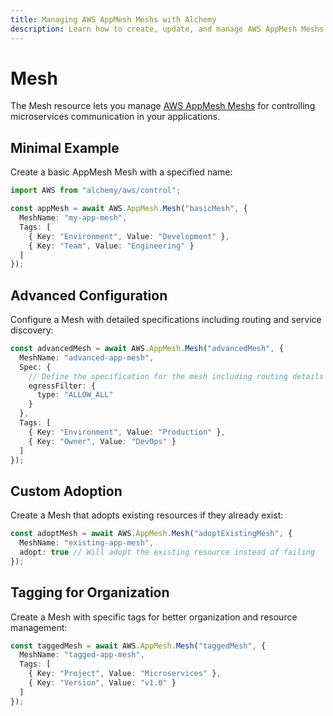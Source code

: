 ```yaml
---
title: Managing AWS AppMesh Meshs with Alchemy
description: Learn how to create, update, and manage AWS AppMesh Meshs using Alchemy Cloud Control.
---
```


# Mesh

The Mesh resource lets you manage [AWS AppMesh Meshs](https://docs.aws.amazon.com/appmesh/latest/userguide/) for controlling microservices communication in your applications.

## Minimal Example

Create a basic AppMesh Mesh with a specified name:

```ts
import AWS from "alchemy/aws/control";

const appMesh = await AWS.AppMesh.Mesh("basicMesh", {
  MeshName: "my-app-mesh",
  Tags: [
    { Key: "Environment", Value: "Development" },
    { Key: "Team", Value: "Engineering" }
  ]
});
```

## Advanced Configuration

Configure a Mesh with detailed specifications including routing and service discovery:

```ts
const advancedMesh = await AWS.AppMesh.Mesh("advancedMesh", {
  MeshName: "advanced-app-mesh",
  Spec: {
    // Define the specification for the mesh including routing details
    egressFilter: {
      type: "ALLOW_ALL"
    }
  },
  Tags: [
    { Key: "Environment", Value: "Production" },
    { Key: "Owner", Value: "DevOps" }
  ]
});
```

## Custom Adoption

Create a Mesh that adopts existing resources if they already exist:

```ts
const adoptMesh = await AWS.AppMesh.Mesh("adoptExistingMesh", {
  MeshName: "existing-app-mesh",
  adopt: true // Will adopt the existing resource instead of failing
});
```

## Tagging for Organization

Create a Mesh with specific tags for better organization and resource management:

```ts
const taggedMesh = await AWS.AppMesh.Mesh("taggedMesh", {
  MeshName: "tagged-app-mesh",
  Tags: [
    { Key: "Project", Value: "Microservices" },
    { Key: "Version", Value: "v1.0" }
  ]
});
```